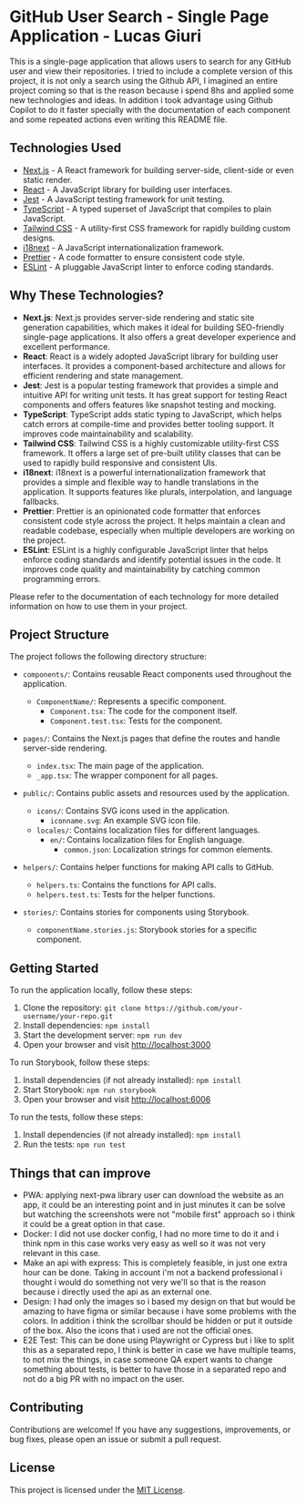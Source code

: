 # GitHub User Search - Single Page Application - Lucas Giuri

This is a single-page application that allows users to search for any GitHub user and view their repositories. I tried to include a complete version of this project, it is not only a search using the Github API, I imagined an entire project coming so that is the reason because i spend 8hs and applied some new technologies and ideas. In addition i took advantage using Github Copilot to do it faster specially with the documentation of each component and some repeated actions even writing this README file.

## Technologies Used

- [Next.js](https://nextjs.org/) - A React framework for building server-side, client-side or even static render.
- [React](https://reactjs.org/) - A JavaScript library for building user interfaces.
- [Jest](https://jestjs.io/) - A JavaScript testing framework for unit testing.
- [TypeScript](https://www.typescriptlang.org/) - A typed superset of JavaScript that compiles to plain JavaScript.
- [Tailwind CSS](https://tailwindcss.com/) - A utility-first CSS framework for rapidly building custom designs.
- [i18next](https://www.i18next.com/) - A JavaScript internationalization framework.
- [Prettier](https://prettier.io/) - A code formatter to ensure consistent code style.
- [ESLint](https://eslint.org/) - A pluggable JavaScript linter to enforce coding standards.

## Why These Technologies?

- **Next.js**: Next.js provides server-side rendering and static site generation capabilities, which makes it ideal for building SEO-friendly single-page applications. It also offers a great developer experience and excellent performance.
- **React**: React is a widely adopted JavaScript library for building user interfaces. It provides a component-based architecture and allows for efficient rendering and state management.
- **Jest**: Jest is a popular testing framework that provides a simple and intuitive API for writing unit tests. It has great support for testing React components and offers features like snapshot testing and mocking.
- **TypeScript**: TypeScript adds static typing to JavaScript, which helps catch errors at compile-time and provides better tooling support. It improves code maintainability and scalability.
- **Tailwind CSS**: Tailwind CSS is a highly customizable utility-first CSS framework. It offers a large set of pre-built utility classes that can be used to rapidly build responsive and consistent UIs.
- **i18next**: i18next is a powerful internationalization framework that provides a simple and flexible way to handle translations in the application. It supports features like plurals, interpolation, and language fallbacks.
- **Prettier**: Prettier is an opinionated code formatter that enforces consistent code style across the project. It helps maintain a clean and readable codebase, especially when multiple developers are working on the project.
- **ESLint**: ESLint is a highly configurable JavaScript linter that helps enforce coding standards and identify potential issues in the code. It improves code quality and maintainability by catching common programming errors.

Please refer to the documentation of each technology for more detailed information on how to use them in your project.


## Project Structure

The project follows the following directory structure:

- `components/`: Contains reusable React components used throughout the application.
  - `ComponentName/`: Represents a specific component.
    - `Component.tsx`: The code for the component itself.
    - `Component.test.tsx`: Tests for the component.

- `pages/`: Contains the Next.js pages that define the routes and handle server-side rendering.
  - `index.tsx`: The main page of the application.
  - `_app.tsx`: The wrapper component for all pages.

- `public/`: Contains public assets and resources used by the application.
  - `icons/`: Contains SVG icons used in the application.
    - `iconname.svg`: An example SVG icon file.
  - `locales/`: Contains localization files for different languages.
    - `en/`: Contains localization files for English language.
      - `common.json`: Localization strings for common elements.

- `helpers/`: Contains helper functions for making API calls to GitHub.
  - `helpers.ts`: Contains the functions for API calls.
  - `helpers.test.ts`: Tests for the helper functions.

- `stories/`: Contains stories for components using Storybook.
  - `componentName.stories.js`: Storybook stories for a specific component.


## Getting Started

To run the application locally, follow these steps:

1. Clone the repository: `git clone https://github.com/your-username/your-repo.git`
2. Install dependencies: `npm install`
3. Start the development server: `npm run dev`
4. Open your browser and visit [http://localhost:3000](http://localhost:3000)

To run Storybook, follow these steps:

1. Install dependencies (if not already installed): `npm install`
2. Start Storybook: `npm run storybook`
3. Open your browser and visit [http://localhost:6006](http://localhost:6006)

To run the tests, follow these steps:

1. Install dependencies (if not already installed): `npm install`
2. Run the tests: `npm run test`

## Things that can improve
- PWA: applying next-pwa library user can download the website as an app, it could be an interesting point and in just minutes it can be solve but watching the screenshots were not "mobile first" approach so i think it could be a great option in that case.
- Docker: I did not use docker config, I had no more time to do it and i think npm in this case works very easy as well so it was not very relevant in this case.
- Make an api with express: This is completely feasible, in just one extra hour can be done. Taking in account i'm not a backend professional i thought i would do something not very we'll so that is the reason because i directly used the api as an external one.
- Design: I had only the images so i based my design on that but would be amazing to have figma or similar because i have some problems with the colors. In addition i think the scrollbar should be hidden or put it outside of the box. Also the icons that i used are not the official ones.
- E2E Test: This can be done using Playwright or Cypress but i like to split this as a separated repo, I think is better in case we have multiple teams, to not mix the things, in case someone QA expert wants to change something about tests, is better to have those in a separated repo and not do a big PR with no impact on the user.

## Contributing

Contributions are welcome! If you have any suggestions, improvements, or bug fixes, please open an issue or submit a pull request.

## License

This project is licensed under the [MIT License](LICENSE).
